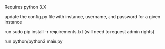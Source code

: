 Requires python 3.X

update the config.py file with instance, username, and password for a given instance

run sudo pip install -r requirements.txt (will need to request admin rights)

run python/python3 main.py
